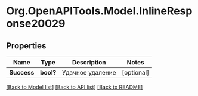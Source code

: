 # Org.OpenAPITools.Model.InlineResponse20029
## Properties

Name | Type | Description | Notes
------------ | ------------- | ------------- | -------------
**Success** | **bool?** | Удачное удаление | [optional] 

[[Back to Model list]](../README.md#documentation-for-models) [[Back to API list]](../README.md#documentation-for-api-endpoints) [[Back to README]](../README.md)

